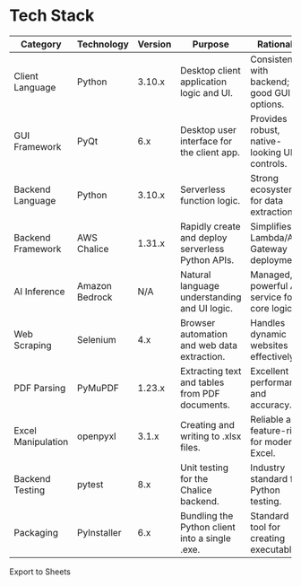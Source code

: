 # Tech Stack

| Category | Technology | Version | Purpose | Rationale |
| --- | --- | --- | --- | --- |
| Client Language | Python | 3.10.x | Desktop client application logic and UI. | Consistent with backend; good GUI options. |
| GUI Framework | PyQt | 6.x | Desktop user interface for the client app. | Provides robust, native-looking UI controls. |
| Backend Language | Python | 3.10.x | Serverless function logic. | Strong ecosystem for data extraction. |
| Backend Framework | AWS Chalice | 1.31.x | Rapidly create and deploy serverless Python APIs. | Simplifies Lambda/API Gateway deployment. |
| AI Inference | Amazon Bedrock | N/A | Natural language understanding and UI logic. | Managed, powerful AI service for core logic. |
| Web Scraping | Selenium | 4.x | Browser automation and web data extraction. | Handles dynamic websites effectively. |
| PDF Parsing | PyMuPDF | 1.23.x | Extracting text and tables from PDF documents. | Excellent performance and accuracy. |
| Excel Manipulation | openpyxl | 3.1.x | Creating and writing to .xlsx files. | Reliable and feature-rich for modern Excel. |
| Backend Testing | pytest | 8.x | Unit testing for the Chalice backend. | Industry standard for Python testing. |
| Packaging | PyInstaller | 6.x | Bundling the Python client into a single .exe. | Standard tool for creating executables. |

Export to Sheets

